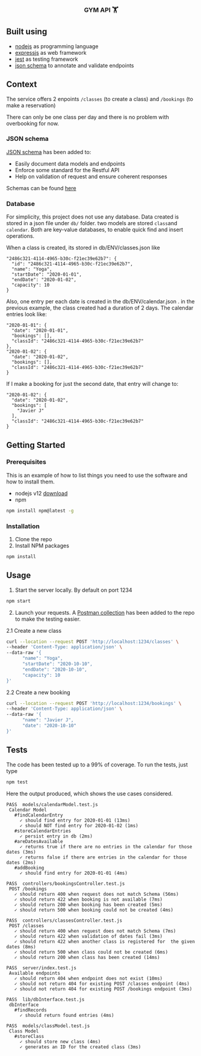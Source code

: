 <p align="center">
  <h3 align="center">GYM API 🏋️</h3>
</p>


## Built using
* [nodejs](https://nodejs.org/en/download/) as programming language
* [expressjs](https://github.com/expressjs/express) as web framework
* [jest](https://jestjs.io/en/) as testing framework
* [json schema](https://json-schema.org/) to annotate and validate endpoints

## Context

The service offers 2 enpoints `/classes` (to create a class) and `/bookings` (to make a reservation)

There can only be one class per day and there is no problem with overbooking for now.

### JSON schema
[JSON schema](https://json-schema.org/) has been added to:
* Easily document data models and endpoints  
* Enforce some standard for the Restful API
* Help on validation of request and ensure coherent responses

Schemas can be found [here](https://github.com/catalanska/gym-api/tree/master/public/schemas)


### Database

For simplicity, this project does not use any database. Data created is stored in a json file under `db/` folder. two models are stored `class`and `calendar`. Both are key-value databases, to enable quick find and insert operations.

When a class is created, its stored in db/ENV/classes.json like
```
"2486c321-4114-4965-b30c-f21ec39e62b7": {
  "id": "2486c321-4114-4965-b30c-f21ec39e62b7",
  "name": "Yoga",
  "startDate": "2020-01-01",
  "endDate": "2020-01-02",
  "capacity": 10
}
```
Also, one entry per each date is created in the db/ENV/calendar.json . in the previous example, the class created had a duration of 2 days. The calendar entries look like:
```
"2020-01-01": {
  "date": "2020-01-01",
  "bookings": [],
  "classId": "2486c321-4114-4965-b30c-f21ec39e62b7"
},
"2020-01-02": {
  "date": "2020-01-02",
  "bookings": [],
  "classId": "2486c321-4114-4965-b30c-f21ec39e62b7"
}
```
If I make a booking for just the second date, that entry will change to:

```
"2020-01-02": {
  "date": "2020-01-02",
  "bookings": [
    "Javier J"
  ],
  "classId": "2486c321-4114-4965-b30c-f21ec39e62b7"
}
```

<!-- GETTING STARTED -->
## Getting Started

### Prerequisites

This is an example of how to list things you need to use the software and how to install them.
* nodejs v12 [download](https://nodejs.org/en/download/)
* npm
```sh
npm install npm@latest -g
```

### Installation

1. Clone the repo
2. Install NPM packages
```sh
npm install
```

<!-- USAGE EXAMPLES -->
## Usage

1. Start the server locally. By default on port 1234
```sh
npm start
```
2. Launch your requests. A [Postman collection](https://github.com/catalanska/gym-api/tree/master/postman_collection.json) has been added to the repo to make the testing easier.

  2.1 Create a new class

  ```bash
  curl --location --request POST 'http://localhost:1234/classes' \
  --header 'Content-Type: application/json' \
  --data-raw '{
  		"name": "Yoga",
  		"startDate": "2020-10-10",
  		"endDate": "2020-10-10",
  		"capacity": 10
  }'
  ```

  2.2 Create a new booking

  ```bash
  curl --location --request POST 'http://localhost:1234/bookings' \
  --header 'Content-Type: application/json' \
  --data-raw '{
  		"name": "Javier J",
  		"date": "2020-10-10"
  }'
  ```

## Tests
The code has been tested up to a 99% of coverage. To run the tests, just type

```sh
npm test
```
Here the output produced, which shows the use cases considered.

```
PASS  models/calendarModel.test.js
 Calendar Model
   #findCalendarEntry
     ✓ should find entry for 2020-01-01 (13ms)
     ✓ should NOT find entry for 2020-01-02 (1ms)
   #storeCalendarEntries
     ✓ persist entry in db (2ms)
   #areDatesAvailable
     ✓ returns true if there are no entries in the calendar for those dates (3ms)
     ✓ returns false if there are entries in the calendar for those dates (2ms)
   #addBooking
     ✓ should find entry for 2020-01-01 (4ms)

PASS  controllers/bookingsController.test.js
 POST /bookings
   ✓ should return 400 when request does not match Schema (56ms)
   ✓ should return 422 when booking is not available (7ms)
   ✓ should return 200 when booking has been created (5ms)
   ✓ should return 500 when booking could not be created (4ms)

PASS  controllers/classesController.test.js
 POST /classes
   ✓ should return 400 when request does not match Schema (7ms)
   ✓ should return 422 when validation of dates fail (3ms)
   ✓ should return 422 when another class is registered for  the given dates (8ms)
   ✓ should return 500 when class could not be created (6ms)
   ✓ should return 200 when class has been created (14ms)

PASS  server/index.test.js
 Available endpoints
   ✓ should return 404 when endpoint does not exist (10ms)
   ✓ should not return 404 for existing POST /classes endpoint (4ms)
   ✓ should not return 404 for existing POST /bookings endpoint (3ms)

PASS  lib/dbInterface.test.js
 dbInterface
   #findRecords
     ✓ should return found entries (4ms)

PASS  models/classModel.test.js
 Class Model
   #storeClass
     ✓ should store new class (4ms)
     ✓ generates an ID for the created class (3ms)

```
